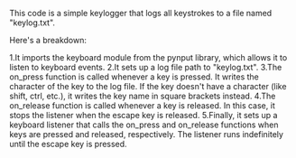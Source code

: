 This code is a simple keylogger that logs all keystrokes to a file named "keylog.txt".

Here's a breakdown:

1.It imports the keyboard module from the pynput library, which allows it to listen to keyboard events.
2.It sets up a log file path to "keylog.txt".
3.The on_press function is called whenever a key is pressed. It writes the character of the key to the log file. If the key doesn't have a character (like shift, ctrl, etc.), it writes the key name in square brackets instead.
4.The on_release function is called whenever a key is released. In this case, it stops the listener when the escape key is released.
5.Finally, it sets up a keyboard listener that calls the on_press and on_release functions when keys are pressed and released, respectively. The listener runs indefinitely until the escape key is pressed.
